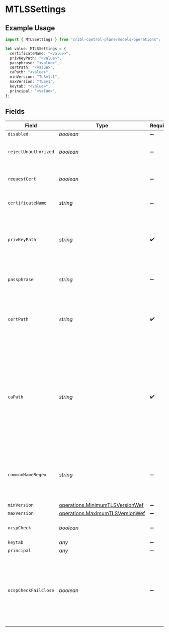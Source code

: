 # MTLSSettings

## Example Usage

```typescript
import { MTLSSettings } from "cribl-control-plane/models/operations";

let value: MTLSSettings = {
  certificateName: "<value>",
  privKeyPath: "<value>",
  passphrase: "<value>",
  certPath: "<value>",
  caPath: "<value>",
  minVersion: "TLSv1.1",
  maxVersion: "TLSv1",
  keytab: "<value>",
  principal: "<value>",
};
```

## Fields

| Field                                                                                                                                                                                    | Type                                                                                                                                                                                     | Required                                                                                                                                                                                 | Description                                                                                                                                                                              |
| ---------------------------------------------------------------------------------------------------------------------------------------------------------------------------------------- | ---------------------------------------------------------------------------------------------------------------------------------------------------------------------------------------- | ---------------------------------------------------------------------------------------------------------------------------------------------------------------------------------------- | ---------------------------------------------------------------------------------------------------------------------------------------------------------------------------------------- |
| `disabled`                                                                                                                                                                               | *boolean*                                                                                                                                                                                | :heavy_minus_sign:                                                                                                                                                                       | Enable TLS                                                                                                                                                                               |
| `rejectUnauthorized`                                                                                                                                                                     | *boolean*                                                                                                                                                                                | :heavy_minus_sign:                                                                                                                                                                       | Required for WEF certificate authentication                                                                                                                                              |
| `requestCert`                                                                                                                                                                            | *boolean*                                                                                                                                                                                | :heavy_minus_sign:                                                                                                                                                                       | Required for WEF certificate authentication                                                                                                                                              |
| `certificateName`                                                                                                                                                                        | *string*                                                                                                                                                                                 | :heavy_minus_sign:                                                                                                                                                                       | Name of the predefined certificate                                                                                                                                                       |
| `privKeyPath`                                                                                                                                                                            | *string*                                                                                                                                                                                 | :heavy_check_mark:                                                                                                                                                                       | Path on server containing the private key to use. PEM format. Can reference $ENV_VARS.                                                                                                   |
| `passphrase`                                                                                                                                                                             | *string*                                                                                                                                                                                 | :heavy_minus_sign:                                                                                                                                                                       | Passphrase to use to decrypt private key                                                                                                                                                 |
| `certPath`                                                                                                                                                                               | *string*                                                                                                                                                                                 | :heavy_check_mark:                                                                                                                                                                       | Path on server containing certificates to use. PEM format. Can reference $ENV_VARS.                                                                                                      |
| `caPath`                                                                                                                                                                                 | *string*                                                                                                                                                                                 | :heavy_check_mark:                                                                                                                                                                       | Server path containing CA certificates (in PEM format) to use. Can reference $ENV_VARS. If multiple certificates are present in a .pem, each must directly certify the one preceding it. |
| `commonNameRegex`                                                                                                                                                                        | *string*                                                                                                                                                                                 | :heavy_minus_sign:                                                                                                                                                                       | Regex matching allowable common names in peer certificates' subject attribute                                                                                                            |
| `minVersion`                                                                                                                                                                             | [operations.MinimumTLSVersionWef](../../models/operations/minimumtlsversionwef.md)                                                                                                       | :heavy_minus_sign:                                                                                                                                                                       | N/A                                                                                                                                                                                      |
| `maxVersion`                                                                                                                                                                             | [operations.MaximumTLSVersionWef](../../models/operations/maximumtlsversionwef.md)                                                                                                       | :heavy_minus_sign:                                                                                                                                                                       | N/A                                                                                                                                                                                      |
| `ocspCheck`                                                                                                                                                                              | *boolean*                                                                                                                                                                                | :heavy_minus_sign:                                                                                                                                                                       | Enable OCSP check of certificate                                                                                                                                                         |
| `keytab`                                                                                                                                                                                 | *any*                                                                                                                                                                                    | :heavy_minus_sign:                                                                                                                                                                       | N/A                                                                                                                                                                                      |
| `principal`                                                                                                                                                                              | *any*                                                                                                                                                                                    | :heavy_minus_sign:                                                                                                                                                                       | N/A                                                                                                                                                                                      |
| `ocspCheckFailClose`                                                                                                                                                                     | *boolean*                                                                                                                                                                                | :heavy_minus_sign:                                                                                                                                                                       | If enabled, checks will fail on any OCSP error. Otherwise, checks will fail only when a certificate is revoked, ignoring other errors.                                                   |